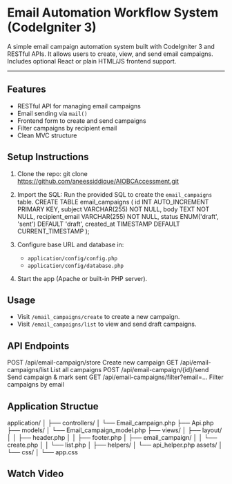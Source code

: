 # Email Automation Workflow System (CodeIgniter 3)
A simple email campaign automation system built with CodeIgniter 3 and RESTful APIs. It allows users to create, view, and send email campaigns. Includes optional React or plain HTML/JS frontend support.

---

## Features

- RESTful API for managing email campaigns
- Email sending via `mail()`
- Frontend form to create and send campaigns
- Filter campaigns by recipient email
- Clean MVC structure

## Setup Instructions

1. Clone the repo:
   git clone https://github.com/aneessiddique/AIOBCAccessment.git

2. Import the SQL:
   Run the provided SQL to create the `email_campaigns` table.
   CREATE TABLE email_campaigns (
		id INT AUTO_INCREMENT PRIMARY KEY,
		subject VARCHAR(255) NOT NULL,
		body TEXT NOT NULL,
		recipient_email VARCHAR(255) NOT NULL,
		status ENUM('draft', 'sent') DEFAULT 'draft',
		created_at TIMESTAMP DEFAULT CURRENT_TIMESTAMP
		);


3. Configure base URL and database in:
   - `application/config/config.php`
   - `application/config/database.php`

4. Start the app (Apache or built-in PHP server).

## Usage

- Visit `/email_campaigns/create` to create a new campaign.
- Visit `/email_campaigns/list` to view and send draft campaigns.

## API Endpoints

POST	/api/email-campaign/store				Create new campaign
GET		/api/email-campaigns/list				List all campaigns
POST	/api/email-campaign/{id}/send			Send campaign & mark sent
GET		/api/email-campaigns/filter?email=...	Filter campaigns by email

## Application Structue
application/
│
├── controllers/
│ └── Email_campaign.php
  ├── Api.php
├── models/
│ └── Email_campaign_model.php
├── views/
│ ├── layout/
│ │ ├── header.php
│ │ ├── footer.php
│ ├── email_campaign/
│ │ └── create.php
│ │ └── list.php
│
├── helpers/
│ └── api_helper.php
assets/
│ └── css/
│ └── app.css

## Watch Video

